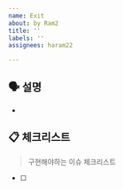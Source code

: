 ```yaml
---
name: Exit
about: by Ram2
title: ''
labels: ''
assignees: haram22

---
```


## 🗣 설명
- 

## 📋 체크리스트
> 구현해야하는 이슈 체크리스트
- [ ]
